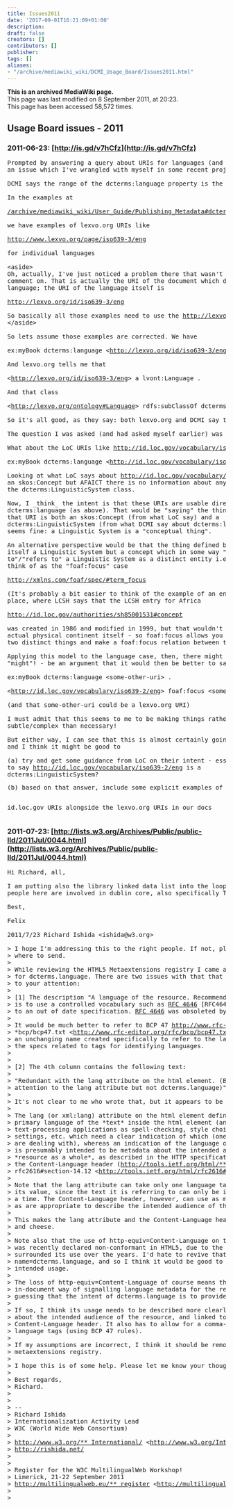 ```yaml
---
title: Issues2011
date: '2017-09-01T16:21:09+01:00'
description: 
draft: false
creators: []
contributors: []
publisher: 
tags: []
aliases:
- "/archive/mediawiki_wiki/DCMI_Usage_Board/Issues2011.html"
---
```


 **This is an archived MediaWiki page.**  
This page was last modified on 8 September 2011, at 20:23.  
This page has been accessed 58,572 times.

## Usage Board issues - 2011 

### 2011-06-23: [http://is.gd/v7hCfz](http://is.gd/v7hCfz) 
<pre>Prompted by answering a query about URIs for languages (and this is actually
an issue which I've wrangled with myself in some recent projects)...

DCMI says the range of the dcterms:language property is the class dcterms:LinguisticSystem

In the examples at

<a href="/mediawiki_wiki/User_Guide/Publishing_Metadata#dcterms:language.md" class="external free" rel="nofollow">/archive/mediawiki_wiki/User_Guide/Publishing_Metadata#dcterms:language</a>

we have examples of lexvo.org URIs like

<a href="http://www.lexvo.org/page/iso639-3/eng" class="external free" rel="nofollow">http://www.lexvo.org/page/iso639-3/eng</a>

for individual languages 

&lt;aside&gt;
Oh, actually, I've just noticed a problem there that wasn't what I intended to
comment on. That is actually the URI of the document which describes the
language; the URI of the language itself is

<a href="http://lexvo.org/id/iso639-3/eng" class="external free" rel="nofollow">http://lexvo.org/id/iso639-3/eng</a>

So basically all those examples need to use the <a href="http://lexvo.org/id/iso639-3/%7Btag%7D" class="external free" rel="nofollow">http://lexvo.org/id/iso639-3/{tag}</a> pattern.
&lt;/aside&gt;

So lets assume those examples are corrected. We have

ex:myBook dcterms:language &lt;<a href="http://lexvo.org/id/iso639-3/eng" class="external free" rel="nofollow">http://lexvo.org/id/iso639-3/eng</a>&gt; .

And lexvo.org tells me that

&lt;<a href="http://lexvo.org/id/iso639-3/eng" class="external free" rel="nofollow">http://lexvo.org/id/iso639-3/eng</a>&gt; a lvont:Language .

And that class

&lt;<a href="http://lexvo.org/ontology#Language" class="external free" rel="nofollow">http://lexvo.org/ontology#Language</a>&gt; rdfs:subClassOf dcterms:LinguisticSystem .

So it's all good, as they say: both lexvo.org and DCMI say that the thing is an instance of dcterms:LinguisticSystem.

The question I was asked (and had asked myself earlier) was 

What about the LoC URIs like <a href="http://id.loc.gov/vocabulary/iso639-2/eng" class="external free" rel="nofollow">http://id.loc.gov/vocabulary/iso639-2/eng</a> ? Can I say

ex:myBook dcterms:language &lt;<a href="http://id.loc.gov/vocabulary/iso639-2/eng" class="external free" rel="nofollow">http://id.loc.gov/vocabulary/iso639-2/eng</a>&gt; .

Looking at what LoC says about <a href="http://id.loc.gov/vocabulary/iso639-2/eng" class="external free" rel="nofollow">http://id.loc.gov/vocabulary/iso639-2/eng</a> it's
an skos:Concept but AFAICT there is no information about any relationship with
the dcterms:LinguisticSystem class.

Now, I _think_ the intent is that these URIs are usable directly with
dcterms:language (as above). That would be "saying" the thing identified by
that URI is both an skos:Concept (from what LoC say) and a
dcterms:LinguisticSystem (from what DCMI say about dcterms:language). And that
seems fine: a Linguistic System is a "conceptual thing".

An alternative perspective would be that the thing defined by LoC is not
itself a Linguistic System but a concept which in some way "relates
to"/"refers to" a Linguistic System as a distinct entity i.e. what I tend to
think of as the "foaf:focus" case 

<a href="http://xmlns.com/foaf/spec/#term_focus" class="external free" rel="nofollow">http://xmlns.com/foaf/spec/#term_focus</a>

(It's probably a bit easier to think of the example of an entry for, say, a
place, where LCSH says that the LCSH entry for Africa

<a href="http://id.loc.gov/authorities/sh85001531#concept" class="external free" rel="nofollow">http://id.loc.gov/authorities/sh85001531#concept</a>

was created in 1986 and modified in 1999, but that wouldn't apply to the
actual physical continent itself - so foaf:focus allows you to treat them as
two distinct things and make a foaf:focus relation between the two) 

Applying this model to the language case, then, there might - I'm only saying
"might"! - be an argument that it would then be better to say

ex:myBook dcterms:language &lt;some-other-uri&gt; .

&lt;<a href="http://id.loc.gov/vocabulary/iso639-2/eng" class="external free" rel="nofollow">http://id.loc.gov/vocabulary/iso639-2/eng</a>&gt; foaf:focus &lt;some-other-uri&gt; .

(and that some-other-uri could be a lexvo.org URI)

I must admit that this seems to me to be making things rather more
subtle/complex than necessary!

But either way, I can see that this is almost certainly going to be an FAQ,
and I think it might be good to

(a) try and get some guidance from LoC on their intent - essentially: is it OK
to say <a href="http://id.loc.gov/vocabulary/iso639-2/eng" class="external free" rel="nofollow">http://id.loc.gov/vocabulary/iso639-2/eng</a> is a
dcterms:LinguisticSystem?
</pre><pre>(b) based on that answer, include some explicit examples of using the
id.loc.gov URIs alongside the lexvo.org URIs in our docs
</pre>
### 2011-07-23: [http://lists.w3.org/Archives/Public/public-lld/2011Jul/0044.html](http://lists.w3.org/Archives/Public/public-lld/2011Jul/0044.html) 
<pre>Hi Richard, all,

I am putting also the library linked data list into the loop, since many
people here are involved in dublin core, also specifically Tom Baker.

Best,

Felix

2011/7/23 Richard Ishida &lt;ishida@w3.org&gt;

&gt; I hope I'm addressing this to the right people. If not, please let me know
&gt; where to send.
&gt;
&gt; While reviewing the HTML5 Metaextensions registry I came across the entry
&gt; for dcterms.language. There are two issues with that that I'd like to bring
&gt; to your attention:
&gt;
&gt; [1] The description "A language of the resource. Recommended best practice
&gt; is to use a controlled vocabulary such as <a href="http://tools.ietf.org/html/rfc4646" class="external mw-magiclink-rfc">RFC 4646</a> [RFC4646]." is referring
&gt; to an out of date specification. <a href="http://tools.ietf.org/html/rfc4646" class="external mw-magiclink-rfc">RFC 4646</a> was obsoleted by <a href="http://tools.ietf.org/html/rfc5646" class="external mw-magiclink-rfc">RFC 5646</a>.
&gt;
&gt; It would be much better to refer to BCP 47 <a href="http://www.rfc-editor.org/rfc/*" class="external free" rel="nofollow">http://www.rfc-editor.org/rfc/*</a>
&gt; *bcp/bcp47.txt &lt;<a href="http://www.rfc-editor.org/rfc/bcp/bcp47.txt" class="external free" rel="nofollow">http://www.rfc-editor.org/rfc/bcp/bcp47.txt</a>&gt;. BCP 47 is
&gt; an unchanging name created specifically to refer to the latest version of
&gt; the specs related to tags for identifying languages.
&gt;
&gt;
&gt; [2] The 4th column contains the following text:
&gt;
&gt; "Redundant with the lang attribute on the html element. (Browsers pay
&gt; attention to the lang attribute but not dcterms.language)"
&gt;
&gt; It's not clear to me who wrote that, but it appears to be misleading.
&gt;
&gt; The lang (or xml:lang) attribute on the html element defines the default or
&gt; primary language of the *text* inside the html element (and is used by such
&gt; text-processing applications as spell-checking, style choices, voice browser
&gt; settings, etc. which need a clear indication of which (one) language they
&gt; are dealing with), whereas an indication of the language of 'the resource'
&gt; is presumably intended to be metadata about the intended audience of the
&gt; *resource as a whole*, as described in the HTTP specification referring to
&gt; the Content-Language header (<a href="http://tools.ietf.org/html/ **" class="external free" rel="nofollow">http://tools.ietf.org/html/** </a>
&gt; rfc2616#section-14.12 &lt;<a href="http://tools.ietf.org/html/rfc2616#section-14.12" class="external free" rel="nofollow">http://tools.ietf.org/html/rfc2616#section-14.12</a>&gt;).
&gt;
&gt; Note that the lang attribute can take only one language tag at a time as
&gt; its value, since the text it is referring to can only be in one language at
&gt; a time. The Content-Language header, however, can use as many language tags
&gt; as are appropriate to describe the intended audience of the resource.
&gt;
&gt; This makes the lang attribute and the Content-Language header like chalk
&gt; and cheese.
&gt;
&gt; Note also that the use of http-equiv=Content-Language on the meta element
&gt; was recently declared non-conformant in HTML5, due to the confusion that has
&gt; surrounded its use over the years. I'd hate to revive that confusion with
&gt; name=dcterms.language, and so I think it would be good to clarify the
&gt; intended usage.
&gt;
&gt; The loss of http-equiv=Content-Language of course means that there is no
&gt; in-document way of signalling language metadata for the resource. I'm
&gt; guessing that the intent of dcterms.language is to provide such a thing.
&gt;
&gt; If so, I think its usage needs to be described more clearly as metadata
&gt; about the intended audience of the resource, and linked to the HTTP
&gt; Content-Language header. It also has to allow for a comma-separated list of
&gt; language tags (using BCP 47 rules).
&gt;
&gt; If my assumptions are incorrect, I think it should be removed from the
&gt; metaextensions registry.
&gt;
&gt; I hope this is of some help. Please let me know your thoughts.
&gt;
&gt; Best regards,
&gt; Richard.
&gt;
&gt;
&gt; --
&gt; Richard Ishida
&gt; Internationalization Activity Lead
&gt; W3C (World Wide Web Consortium)
&gt;
&gt; <a href="http://www.w3.org/ **International/" class="external free" rel="nofollow">http://www.w3.org/** International/</a> &lt;<a href="http://www.w3.org/International/" class="external free" rel="nofollow">http://www.w3.org/International/</a>&gt;
&gt; <a href="http://rishida.net/" class="external free" rel="nofollow">http://rishida.net/</a>
&gt;
&gt;
&gt; Register for the W3C MultilingualWeb Workshop!
&gt; Limerick, 21-22 September 2011
&gt; <a href="http://multilingualweb.eu/ **register" class="external free" rel="nofollow">http://multilingualweb.eu/** register</a> &lt;<a href="http://multilingualweb.eu/register" class="external free" rel="nofollow">http://multilingualweb.eu/register</a>&gt;
&gt;
&gt;
</pre>
